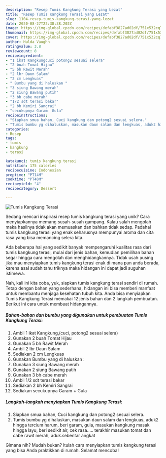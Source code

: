 ```yaml
---
description: "Resep Tumis Kangkung Terasi yang Lezat"
title: "Resep Tumis Kangkung Terasi yang Lezat"
slug: 1104-resep-tumis-kangkung-terasi-yang-lezat
date: 2020-08-27T22:38:38.202Z
image: https://img-global.cpcdn.com/recipes/defabf3827ad02df/751x532cq70/tumis-kangkung-terasi-foto-resep-utama.jpg
thumbnail: https://img-global.cpcdn.com/recipes/defabf3827ad02df/751x532cq70/tumis-kangkung-terasi-foto-resep-utama.jpg
cover: https://img-global.cpcdn.com/recipes/defabf3827ad02df/751x532cq70/tumis-kangkung-terasi-foto-resep-utama.jpg
author: Hulda Vaughn
ratingvalue: 3.8
reviewcount: 8
recipeingredient:
- "1 ikat Kangkungcuci potong2 sesuai selera"
- "2 buah Tomat Hijau"
- "5 bh Rawit Merah"
- "2 lbr Daun Salam"
- "2 cm Lengkuas"
- " Bumbu yang di haluskan "
- "3 siung Bawang merah"
- "2 siung Bawang putih"
- "3 bh cabe merah"
- "1/2 sdt terasi bakar"
- "2 bh Kemiri Sangrai"
- "secukupnya Garam  Gula"
recipeinstructions:
- "Siapkan smua bahan, Cuci kangkung dan potong2 sesuai selera."
- "Tumis bumbu yg dihaluskan, masukan daun salam dan lengkuas, aduk2 hingga tercium harum, beri garam, gula, masukan kangkung masak hingga layu, beri sedikit air, cek rasa..... terakhir masukan tomat dan cabe rawit merah, aduk.sebentar angkat"
categories:
- Resep
tags:
- tumis
- kangkung
- terasi

katakunci: tumis kangkung terasi 
nutrition: 175 calories
recipecuisine: Indonesian
preptime: "PT14M"
cooktime: "PT40M"
recipeyield: "4"
recipecategory: Dessert

---
```



![Tumis Kangkung Terasi](https://img-global.cpcdn.com/recipes/defabf3827ad02df/751x532cq70/tumis-kangkung-terasi-foto-resep-utama.jpg)

Sedang mencari inspirasi resep tumis kangkung terasi yang unik? Cara menyiapkannya memang susah-susah gampang. Kalau salah mengolah maka hasilnya tidak akan memuaskan dan bahkan tidak sedap. Padahal tumis kangkung terasi yang enak seharusnya mempunyai aroma dan cita rasa yang bisa memancing selera kita.



Ada beberapa hal yang sedikit banyak mempengaruhi kualitas rasa dari tumis kangkung terasi, mulai dari jenis bahan, kemudian pemilihan bahan segar hingga cara mengolah dan menghidangkannya. Tidak usah pusing jika mau menyiapkan tumis kangkung terasi enak di mana pun anda berada, karena asal sudah tahu triknya maka hidangan ini dapat jadi suguhan istimewa.


Nah, kali ini kita coba, yuk, siapkan tumis kangkung terasi sendiri di rumah. Tetap dengan bahan yang sederhana, hidangan ini bisa memberi manfaat untuk membantu menjaga kesehatan tubuh kita. Anda bisa menyiapkan Tumis Kangkung Terasi memakai 12 jenis bahan dan 2 langkah pembuatan. Berikut ini cara untuk membuat hidangannya.

<!--inarticleads1-->

##### Bahan-bahan dan bumbu yang digunakan untuk pembuatan Tumis Kangkung Terasi:

1. Ambil 1 ikat Kangkung,(cuci, potong2 sesuai selera)
1. Gunakan 2 buah Tomat Hijau
1. Gunakan 5 bh Rawit Merah
1. Ambil 2 lbr Daun Salam
1. Sediakan 2 cm Lengkuas
1. Gunakan  Bumbu yang di haluskan :
1. Gunakan 3 siung Bawang merah
1. Gunakan 2 siung Bawang putih
1. Gunakan 3 bh cabe merah
1. Ambil 1/2 sdt terasi bakar
1. Sediakan 2 bh Kemiri Sangrai
1. Sediakan secukupnya Garam + Gula




<!--inarticleads2-->

##### Langkah-langkah menyiapkan Tumis Kangkung Terasi:

1. Siapkan smua bahan, Cuci kangkung dan potong2 sesuai selera.
1. Tumis bumbu yg dihaluskan, masukan daun salam dan lengkuas, aduk2 hingga tercium harum, beri garam, gula, masukan kangkung masak hingga layu, beri sedikit air, cek rasa..... terakhir masukan tomat dan cabe rawit merah, aduk.sebentar angkat




Gimana nih? Mudah bukan? Itulah cara menyiapkan tumis kangkung terasi yang bisa Anda praktikkan di rumah. Selamat mencoba!
